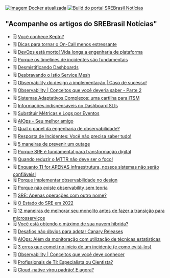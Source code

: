 [![Imagem Docker atualizada](https://github.com/srebrasil/srebrasil.github.io/actions/workflows/docker-build.yml/badge.svg)](https://github.com/srebrasil/srebrasil.github.io/actions/workflows/docker-build.yml)
[![Build do portal SREBrasil Notícias](https://github.com/srebrasil/srebrasil.github.io/actions/workflows/pages/pages-build-deployment/badge.svg)](https://github.com/srebrasil/srebrasil.github.io/actions/workflows/pages/pages-build-deployment)

## "Acompanhe os artigos do SREBrasil Notícias"
<!--START_SECTION:feed-->
- :spiral_notepad: [Você conhece Keptn?](http:&#x2F;&#x2F;destaque.srebrasil.com&#x2F;what-is-keptn-how-it-works-and-how-to-get-started&#x2F;)
- :spiral_notepad: [Dicas para tornar o On-Call menos estressante](http:&#x2F;&#x2F;destaque.srebrasil.com&#x2F;tips-to-make-your-on-call-process-less-stressful&#x2F;)
- :spiral_notepad: [DevOps está morto! Vida longa a engenharia de plataforma](http:&#x2F;&#x2F;destaque.srebrasil.com&#x2F;devops-is-dead-embrace-platform-engineering&#x2F;)
- :spiral_notepad: [Porque os timelines de incidentes são fundamentais](http:&#x2F;&#x2F;destaque.srebrasil.com&#x2F;why-you-need-incident-timelines&#x2F;)
- :spiral_notepad: [Desmistificando Dashboards](http:&#x2F;&#x2F;destaque.srebrasil.com&#x2F;getting-started-with-grafana-dashboard-design-amer&#x2F;)
- :spiral_notepad: [Desbravando o Istio Service Mesh](http:&#x2F;&#x2F;destaque.srebrasil.com&#x2F;aldry-albuquerque-istio&#x2F;)
- :spiral_notepad: [Observability do design a implementação | Caso de sucesso!](http:&#x2F;&#x2F;destaque.srebrasil.com&#x2F;observability-success-story-from-agile-squad-design-through-sre-implementation&#x2F;)
- :spiral_notepad: [Observability | Conceitos que você deveria saber - Parte 2](http:&#x2F;&#x2F;destaque.srebrasil.com&#x2F;observability-concepts-you-should-know-part-2&#x2F;)
- :spiral_notepad: [Sistemas Adaptativos Complexos: uma cartilha para ITSM](http:&#x2F;&#x2F;destaque.srebrasil.com&#x2F;complex-adaptive-systems-and-itsm&#x2F;)
- :spiral_notepad: [Informações indispensáveis no Dashboard SLIs](http:&#x2F;&#x2F;destaque.srebrasil.com&#x2F;what-should-be-on-a-sli-dashboard&#x2F;)
- :spiral_notepad: [Substituir Métricas e Logs por Eventos](http:&#x2F;&#x2F;destaque.srebrasil.com&#x2F;observability-engineering-oreilly-book-2022&#x2F;)
- :spiral_notepad: [AIOps - Seu melhor amigo](http:&#x2F;&#x2F;destaque.srebrasil.com&#x2F;introducing-aiops-new-trend-repairing-software-issues&#x2F;)
- :spiral_notepad: [Qual o papel da engenharia de observabilidade?](http:&#x2F;&#x2F;destaque.srebrasil.com&#x2F;what-observability-teams-do&#x2F;)
- :spiral_notepad: [Resposta de Incidentes: Você não precisa saber tudo!](http:&#x2F;&#x2F;destaque.srebrasil.com&#x2F;sre-from-theory-to-practice-whats-difficult-about-on-call-discussion&#x2F;)
- :spiral_notepad: [5 maneiras de prevenir um outage](http:&#x2F;&#x2F;destaque.srebrasil.com&#x2F;5-ways-to-prevent-an-outage&#x2F;)
- :spiral_notepad: [Porque SRE é fundamental para transformação digital](http:&#x2F;&#x2F;destaque.srebrasil.com&#x2F;new-report-details-impact-site-reliability-engineering-itops&#x2F;)
- :spiral_notepad: [Quando reduzir o MTTR não deve ser o foco!](http:&#x2F;&#x2F;destaque.srebrasil.com&#x2F;mttr-lower-isnt-always-better&#x2F;)
- :spiral_notepad: [Enquanto TI for APENAS infraestrutura, nossos sistemas não serão confiáveis!](http:&#x2F;&#x2F;destaque.srebrasil.com&#x2F;enquanto-ti-apenas-infraestrutura-nossos-sistemas&#x2F;)
- :spiral_notepad: [Porque implementar observabilidade no design](http:&#x2F;&#x2F;destaque.srebrasil.com&#x2F;why-observability-is-shifting-left&#x2F;)
- :spiral_notepad: [Porque não existe observability sem teoria](http:&#x2F;&#x2F;destaque.srebrasil.com&#x2F;no-observability-without-theory&#x2F;)
- :spiral_notepad: [SRE: Apenas operações com outro nome?](http:&#x2F;&#x2F;destaque.srebrasil.com&#x2F;is-sre-just-ops-with-a-new-name&#x2F;)
- :spiral_notepad: [O Estado do SRE em 2022](http:&#x2F;&#x2F;destaque.srebrasil.com&#x2F;state-of-sre-2022&#x2F;)
- :spiral_notepad: [12 maneiras de melhorar seu monolito antes de fazer a transição para microsserviços](http:&#x2F;&#x2F;destaque.srebrasil.com&#x2F;monolith-microservices&#x2F;)
- :spiral_notepad: [Você está obtendo o máximo de sua nuvem híbrida?](http:&#x2F;&#x2F;destaque.srebrasil.com&#x2F;forrester-hybrid-cloud&#x2F;)
- :spiral_notepad: [Desafios não óbvios para adotar Canary Releases](http:&#x2F;&#x2F;destaque.srebrasil.com&#x2F;when-to-kill-the-canary&#x2F;)
- :spiral_notepad: [AIOps: Além da monitoração com utilização de técnicas estatísticas](http:&#x2F;&#x2F;destaque.srebrasil.com&#x2F;machine-learning-vs-aiops-battle-for-better-answers-and-automation&#x2F;)
- :spiral_notepad: [3 erros que cometi no início de um incidente (e como evitá-los)](http:&#x2F;&#x2F;destaque.srebrasil.com&#x2F;3-mistakes-ive-made-at-the-beginning-of-an-incident-and-how-not-to-make-them&#x2F;)
- :spiral_notepad: [Observability | Conceitos que você deve conhecer](http:&#x2F;&#x2F;destaque.srebrasil.com&#x2F;observability-concepts-you-should-know&#x2F;)
- :spiral_notepad: [Profissionais de TI: Especialista ou Cientista?](http:&#x2F;&#x2F;destaque.srebrasil.com&#x2F;learn-systems-by-changing&#x2F;)
- :spiral_notepad: [Cloud-native virou padrão! E agora?](http:&#x2F;&#x2F;destaque.srebrasil.com&#x2F;Cloud-native-modernization-is-on-the-rise&#x2F;)
<!--END_SECTION:feed-->
